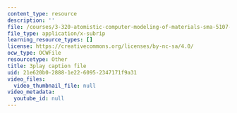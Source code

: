 ```yaml
---
content_type: resource
description: ''
file: /courses/3-320-atomistic-computer-modeling-of-materials-sma-5107-spring-2005/21e620b028881e2260952347171f9a31_tynCH4dosA8.srt
file_type: application/x-subrip
learning_resource_types: []
license: https://creativecommons.org/licenses/by-nc-sa/4.0/
ocw_type: OCWFile
resourcetype: Other
title: 3play caption file
uid: 21e620b0-2888-1e22-6095-2347171f9a31
video_files:
  video_thumbnail_file: null
video_metadata:
  youtube_id: null
---
```

